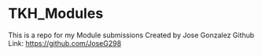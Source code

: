 # TKH_Modules
This is a repo for my Module submissions
Created by 
Jose Gonzalez
Github Link:
https://github.com/JoseG298
